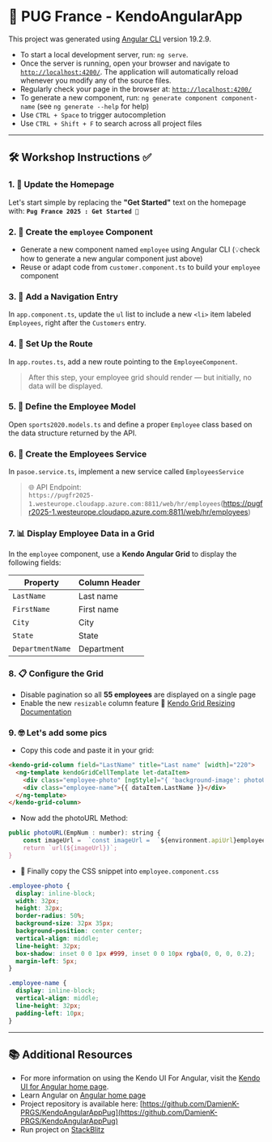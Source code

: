 # 🚀 PUG France - KendoAngularApp

This project was generated using [Angular CLI](https://github.com/angular/angular-cli) version 19.2.9.


- To start a local development server, run: `ng serve`.
- Once the server is running, open your browser and navigate to [`http://localhost:4200/`](http://localhost:4200/). The application will automatically reload whenever you modify any of the source files.
- Regularly check your page in the browser at: [`http://localhost:4200/`](http://localhost:4200/)
- To generate a new component, run: `ng generate component component-name` (see `ng generate --help` for help)
- Use `CTRL + Space` to trigger autocompletion
- Use `CTRL + Shift + F` to search across all project files

---

## 🛠️ Workshop Instructions ✅

### 1. 🚀 Update the Homepage
Let's start simple by replacing the **"Get Started"** text on the homepage with:  **`Pug France 2025 : Get Started 🚀`**

### 2. 🧩 Create the `employee` Component
- Generate a new component named `employee` using Angular CLI (💡check how to generate a new angular component just above)
- Reuse or adapt code from `customer.component.ts` to build your `employee` component

### 3. 📄 Add a Navigation Entry
In `app.component.ts`, update the `ul` list to include a new `<li>` item labeled `Employees`, right after the `Customers` entry.

### 4. 🧭 Set Up the Route
In `app.routes.ts`, add a new route pointing to the `EmployeeComponent`.  
> After this step, your employee grid should render — but initially, no data will be displayed.

### 5. 🧬 Define the Employee Model
Open `sports2020.models.ts` and define a proper `Employee` class based on the data structure returned by the API.

### 6. 🔧 Create the Employees Service
In `pasoe.service.ts`, implement a new service called `EmployeesService`  
> 🌐 API Endpoint:  
> `https://pugfr2025-1.westeurope.cloudapp.azure.com:8811/web/hr/employees`(https://pugfr2025-1.westeurope.cloudapp.azure.com:8811/web/hr/employees)

### 7. 📊 Display Employee Data in a Grid
In the `employee` component, use a **Kendo Angular Grid** to display the following fields:

| Property         | Column Header   |
|------------------|-----------------|
| `LastName`       | Last name       |
| `FirstName`      | First name      |
| `City`           | City            |
| `State`          | State           |
| `DepartmentName` | Department      |

### 8. 📋 Configure the Grid
- Disable pagination so all **55 employees** are displayed on a single page
- Enable the new `resizable` column feature 🔗 [Kendo Grid Resizing Documentation](https://www.telerik.com/kendo-angular-ui/components/grid/resizing-the-grid)

### 9. 🤓 Let's add some pics
- Copy this code and paste it in your grid:
```html
<kendo-grid-column field="LastName" title="Last name" [width]="220">
  <ng-template kendoGridCellTemplate let-dataItem>
    <div class="employee-photo" [ngStyle]="{ 'background-image': photoURL(dataItem.EmpNum) }"></div>
    <div class="employee-name">{{ dataItem.LastName }}</div>
  </ng-template>
</kendo-grid-column>
```       
- Now add the photoURL Method: 
```javascript
public photoURL(EmpNum : number): string {
    const imageUrl =  `const imageUrl =  `${environment.apiUrl}employees/${EmpNum}/profilepic`;`;
    return `url(${imageUrl})`;
}
```    
- 🎨 Finally copy the CSS snippet into `employee.component.css`

```css
.employee-photo {
  display: inline-block;
  width: 32px;
  height: 32px;
  border-radius: 50%;
  background-size: 32px 35px;
  background-position: center center;
  vertical-align: middle;
  line-height: 32px;
  box-shadow: inset 0 0 1px #999, inset 0 0 10px rgba(0, 0, 0, 0.2);
  margin-left: 5px;
}

.employee-name {
  display: inline-block;
  vertical-align: middle;
  line-height: 32px;
  padding-left: 10px;
}
```

---
  


 

## 📚 Additional Resources
- For more information on using the Kendo UI For Angular, visit the [Kendo UI for Angular home page](https://www.telerik.com/kendo-angular-ui).
- Learn Angular on [Angular home page](https://angular.dev/)
- Project repository is available here: [https://github.com/DamienK-PRGS/KendoAngularAppPug](https://github.com/DamienK-PRGS/KendoAngularAppPug)
- Run project on [StackBlitz](https://stackblitz.com/github/DamienK-PRGS/KendoAngularAppPug)



